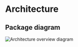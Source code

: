 # Architecture

## Package diagram

![Architecture overview diagram](/docs/architecture-overview.png)
